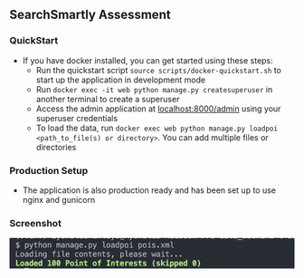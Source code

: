 ## SearchSmartly Assessment


### QuickStart
- If you have docker installed, you can get started using these steps:
  - Run the quickstart script `source scripts/docker-quickstart.sh` to start up the application in development mode
  - Run `docker exec -it web python manage.py createsuperuser` in another terminal to create a superuser
  - Access the admin application at [localhost:8000/admin](http://localhost:8000/admin) using your superuser credentials
  - To load the data, run `docker exec web python manage.py loadpoi <path_to_file(s) or directory>`. You can add multiple files or directories


### Production Setup
- The application is also production ready and has been set up to use nginx and gunicorn


### Screenshot
![poi_img](/screenshots/poi_img.png)
